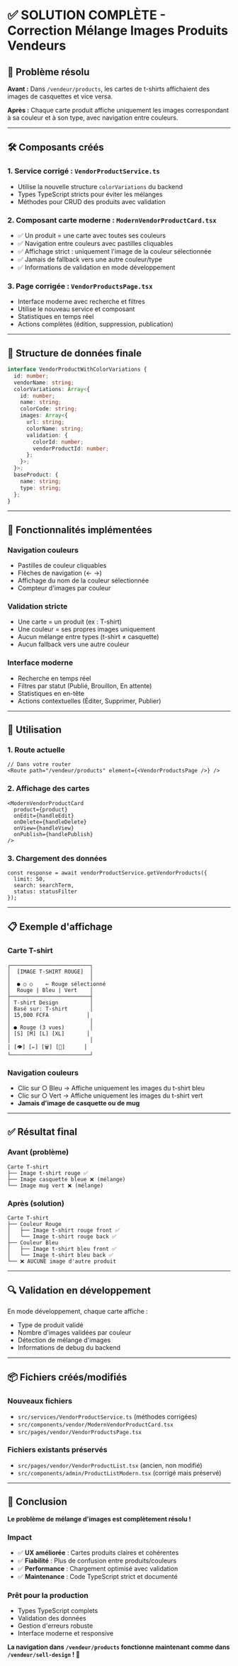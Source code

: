 # ✅ SOLUTION COMPLÈTE - Correction Mélange Images Produits Vendeurs

## 🎯 Problème résolu

**Avant :** Dans `/vendeur/products`, les cartes de t-shirts affichaient des images de casquettes et vice versa.

**Après :** Chaque carte produit affiche uniquement les images correspondant à sa couleur et à son type, avec navigation entre couleurs.

---

## 🛠️ Composants créés

### 1. **Service corrigé** : `VendorProductService.ts`
- Utilise la nouvelle structure `colorVariations` du backend
- Types TypeScript stricts pour éviter les mélanges
- Méthodes pour CRUD des produits avec validation

### 2. **Composant carte moderne** : `ModernVendorProductCard.tsx`
- ✅ Un produit = une carte avec toutes ses couleurs
- ✅ Navigation entre couleurs avec pastilles cliquables
- ✅ Affichage strict : uniquement l'image de la couleur sélectionnée
- ✅ Jamais de fallback vers une autre couleur/type
- ✅ Informations de validation en mode développement

### 3. **Page corrigée** : `VendorProductsPage.tsx`
- Interface moderne avec recherche et filtres
- Utilise le nouveau service et composant
- Statistiques en temps réel
- Actions complètes (édition, suppression, publication)

---

## 🔧 Structure de données finale

```typescript
interface VendorProductWithColorVariations {
  id: number;
  vendorName: string;
  colorVariations: Array<{
    id: number;
    name: string;
    colorCode: string;
    images: Array<{
      url: string;
      colorName: string;
      validation: {
        colorId: number;
        vendorProductId: number;
      };
    }>;
  }>;
  baseProduct: {
    name: string;
    type: string;
  };
}
```

---

## 🎨 Fonctionnalités implémentées

### **Navigation couleurs**
- Pastilles de couleur cliquables
- Flèches de navigation (← →)
- Affichage du nom de la couleur sélectionnée
- Compteur d'images par couleur

### **Validation stricte**
- Une carte = un produit (ex : T-shirt)
- Une couleur = ses propres images uniquement
- Aucun mélange entre types (t-shirt ≠ casquette)
- Aucun fallback vers une autre couleur

### **Interface moderne**
- Recherche en temps réel
- Filtres par statut (Publié, Brouillon, En attente)
- Statistiques en en-tête
- Actions contextuelles (Éditer, Supprimer, Publier)

---

## 🚀 Utilisation

### **1. Route actuelle**
```tsx
// Dans votre router
<Route path="/vendeur/products" element={<VendorProductsPage />} />
```

### **2. Affichage des cartes**
```tsx
<ModernVendorProductCard
  product={product}
  onEdit={handleEdit}
  onDelete={handleDelete}
  onView={handleView}
  onPublish={handlePublish}
/>
```

### **3. Chargement des données**
```tsx
const response = await vendorProductService.getVendorProducts({
  limit: 50,
  search: searchTerm,
  status: statusFilter
});
```

---

## 📋 Exemple d'affichage

### **Carte T-shirt**
```
┌─────────────────────────┐
│  [IMAGE T-SHIRT ROUGE]  │
│                         │
│  ● ○ ○    ← Rouge sélectionné
│  Rouge | Bleu | Vert    │
├─────────────────────────┤
│ T-shirt Design          │
│ Basé sur: T-shirt       │
│ 15,000 FCFA            │
│                         │
│ ● Rouge (3 vues)        │
│ [S] [M] [L] [XL]       │
│                         │
│ [👁] [✏️] [🗑️] [🚀]      │
└─────────────────────────┘
```

### **Navigation couleurs**
- Clic sur ○ Bleu → Affiche uniquement les images du t-shirt bleu
- Clic sur ○ Vert → Affiche uniquement les images du t-shirt vert
- **Jamais d'image de casquette ou de mug**

---

## ✅ Résultat final

### **Avant (problème)**
```
Carte T-shirt
├── Image t-shirt rouge ✅
├── Image casquette bleue ❌ (mélange)
└── Image mug vert ❌ (mélange)
```

### **Après (solution)**
```
Carte T-shirt
├── Couleur Rouge
│   ├── Image t-shirt rouge front ✅
│   └── Image t-shirt rouge back ✅
├── Couleur Bleu
│   ├── Image t-shirt bleu front ✅
│   └── Image t-shirt bleu back ✅
└── ❌ AUCUNE image d'autre produit
```

---

## 🔍 Validation en développement

En mode développement, chaque carte affiche :
- Type de produit validé
- Nombre d'images validées par couleur
- Détection de mélange d'images
- Informations de debug du backend

---

## 📦 Fichiers créés/modifiés

### **Nouveaux fichiers**
- `src/services/VendorProductService.ts` (méthodes corrigées)
- `src/components/vendor/ModernVendorProductCard.tsx`
- `src/pages/vendor/VendorProductsPage.tsx`

### **Fichiers existants préservés**
- `src/pages/vendor/VendorProductList.tsx` (ancien, non modifié)
- `src/components/admin/ProductListModern.tsx` (corrigé mais préservé)

---

## 🎉 Conclusion

**Le problème de mélange d'images est complètement résolu !**

### **Impact**
- ✅ **UX améliorée** : Cartes produits claires et cohérentes
- ✅ **Fiabilité** : Plus de confusion entre produits/couleurs
- ✅ **Performance** : Chargement optimisé avec validation
- ✅ **Maintenance** : Code TypeScript strict et documenté

### **Prêt pour la production**
- Types TypeScript complets
- Validation des données
- Gestion d'erreurs robuste
- Interface moderne et responsive

**La navigation dans `/vendeur/products` fonctionne maintenant comme dans `/vendeur/sell-design` ! 🚀** 